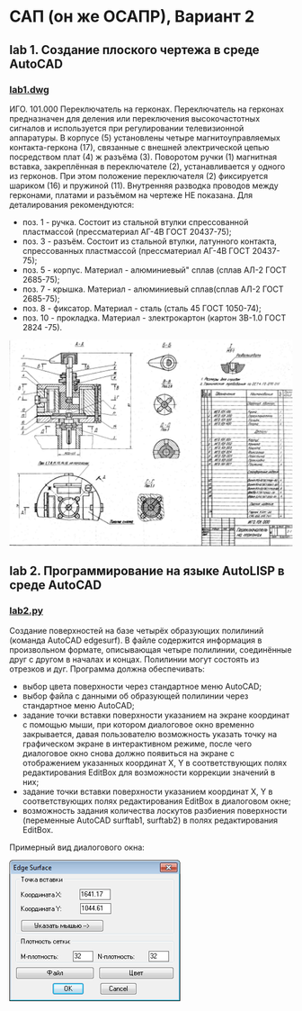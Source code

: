 # САП (он же ОСАПР), Вариант 2

## lab 1. Создание плоского чертежа в среде AutoCAD

### [lab1.dwg](lab1.dwg)

ИГО. 101.000 Переключатель на герконах.
Переключатель на герконах предназначен для деления или переключения высокочастотных сигналов и используется при регулировании телевизионной аппаратуры. В корпусе (5) установлены четыре магнитоуправляемых контакта-геркона (17), связанные с внешней электрической цепью посредством плат (4) ж разъёма (3). Поворотом ручки (1) магнитная вставка, закреплённая в переключателе (2), устанавливается у одного из герконов. При этом положение переключателя (2) фиксируется шариком (16) и пружиной (11). Внутренняя разводка проводов между герконами, платами и разъёмом на чертеже НЕ показана.
Для деталирования рекомендуются:
- поз. 1 - ручка. Состоит из стальной втулки спрессованной пластмассой (прессматериал АГ-4В ГОСТ 20437-75);
- поз. 3 - разъём. Состоит из стальной втулки, латунного контакта, спрессованных пластмассой (прессматериал АГ-4В ГОСТ 20437-75);
- поз. 5 - корпус. Материал - алюминиевый" сплав (сплав АЛ-2 ГОСТ 2685-75);
- поз. 7 - крышка. Материал - алюминиевый сплав(сплав АЛ-2 ГОСТ 2685-75);
- поз. 8 - фиксатор. Материал - сталь (сталь 45 ГОСТ 1050-74);
- поз. 10 - прокладка. Материал - злектрокартон (картон ЗВ-1.0 ГОСТ 2824 -75).

![lab1.jpeg](static/lab1.jpeg)

## lab 2. Программирование на языке AutoLISP в среде AutoCAD

### [lab2.py](lab2.py)

Создание поверхностей на базе четырёх образующих полилиний (команда AutoCAD edgesurf). В файле содержится информация в произвольном формате, описывающая четыре полилинии, соединённые друг с другом в началах и концах. Полилинии могут состоять из отрезков и дуг. Программа должна обеспечивать:

- выбор цвета поверхности через стандартное меню AutoCAD;
- выбор файла с данными об образующей полилинии через стандартное меню AutoCAD;
- задание точки вставки поверхности указанием на экране координат с помощью мыши, при котором диалоговое окно временно закрывается, давая пользователю возможность указать точку на графическом экране в интерактивном режиме, после чего диалоговое окно снова должно появиться на экране с отображением указанных координат X, Y в соответствующих полях редактирования EditBox для возможности коррекции значений в них;
- задание точки вставки поверхности указанием координат X, Y в соответствующих полях редактирования EditBox в диалоговом окне;
- возможность задания количества лоскутов разбиения поверхности (переменные AutoCAD surftab1, surftab2) в полях редактирования EditBox.

Примерный вид диалогового окна:

![lab2_dialog.png](static/lab2_dialog.png)

